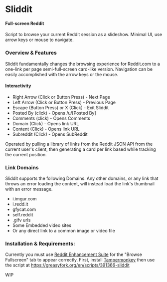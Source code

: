 # Sliddit

#### Full-screen Reddit

Script to browse your current Reddit session as a slideshow. Minimal UI, use arrow keys or mouse to navigate. 

### Overview & Features
Sliddit fundamentally changes the browsing experience for Reddit.com to a one-link per page semi-full-screen card-like version. Navigation can be easily accomplished with the arrow keys or the mouse.

#### Interactivity
* Right Arrow (Click or Button Press) - Next Page
* Left Arrow (Click or Button Press) - Previous Page
* Escape (Button Press) or X (Click) - Exit Sliddit
* Posted By (click) - Opens /u/[Posted By]
* Comments (click) - Opens Comments
* Domain (Click) - Opens link URL
* Content (Click) - Opens link URL
* Subreddit (Click) - Opens SubReddit

Operated by pulling a library of links from the Reddit JSON API from the current user's client, then generating a card per link based while tracking the current position. 

### Link Domains
Sliddit supports the following Domains. Any other domains, or any link that throws an error loading the content, will instead load the link's thumbnail with an error message.

* i.imgur.com
* i.redd.it
* gfycat.com
* self.reddit
* .gifv urls
* Some Embedded video sites
* Or any direct link to a common image or video file

### Installation & Requirements:
Currently you must use [Reddit Enhancement Suite](https://github.com/honestbleeps/Reddit-Enhancement-Suite) for the "Browse Fullscreen" tab to appear correctly.
First, install [Tampermonkey](https://www.tampermonkey.net/) then use the script at https://greasyfork.org/en/scripts/391366-sliddit


WIP
